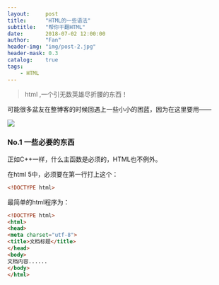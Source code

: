```yaml
---
layout:     post
title:      "HTML的一些语法"
subtitle:   "帮你干翻HTML"
date:       2018-07-02 12:00:00
author:     "Fan"
header-img: "img/post-2.jpg"
header-mask: 0.3
catalog:    true
tags:
    - HTML
---
```


> html ,一个引无数英雄尽折腰的东西！

可能很多盆友在整博客的时候回遇上一些小小的困蓝，因为在这里要用——

![](https://github.com/Keyou-Fang/keyou-fang.github.io/blob/master/img/2233.jpg?raw=true)

### No.1 一些必要的东西

正如C++一样，什么主函数是必须的，HTML也不例外。

在html 5中，必须要在第一行打上这个：

```html
<!DOCTYPE html>
```
最简单的html程序为：

```html
<!DOCTYPE html>
<html>
<head>
<meta charset="utf-8">
<title>文档标题</title>
</head>
<body>
文档内容......
</body>
</html>
```

<a id="comments"></a><script src="//cdn1.lncld.net/static/js/3.0.4/av-min.js"></script><script src="//cdn.jsdelivr.net/gh/xcss/valine@v1.1.7/dist/Valine.min.js?v=undefined"></script><script>var valine = new Valine({
  el:'#vcomments',
  notify:false || false, 
  verify:false|| false, 
  app_id:'Rsr2vb6m50xfHQFuHCjnY1aa-gzGzoHsz',
  app_key:'BBOJ6wlnRnBUd4qK0C4GpByW',
  placeholder:'想唛唛？上面不用填，但如果你要提问的话，把邮箱写上......',
  path: window.location.pathname,
  avatar:'identicon'
})</script><script src="/js/jquery.js"></script><script src="/js/jquery-migrate-1.2.1.min.js"></script><script src="/js/jquery.appear.js"></script>
